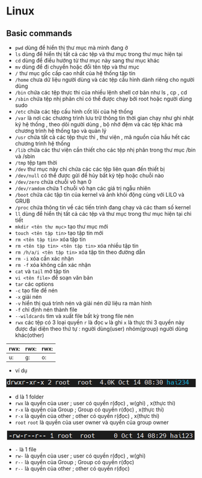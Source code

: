 # Linux 
## Basic commands 

- `pwd` dùng để hiển thị thư mục mà mình đang ở 
- `ls` dùng để hiển thị tất cả các tệp và thư mục trong thư mục hiện tại 
- `cd` dùng để điều hướng từ thư mục này sang thư mục khác 
- `mv` dùng để đi chuyển hoặc đổi tên tệp và thư mục 
- `/` thư mục gốc cấp cao nhất của hệ thống tập tin 
- `/home` chưa dữ liệu người dùng và các tệp cấu hình dành riêng cho người dùng 
- `/bin` chứa các tệp thực thi của nhiều lệnh shell cơ bản như ls , cp , cd 
- `/sbin` chứa tệp nhị phân chỉ có thể được chạy bởi root hoặc người dùng sudo
- `/etc` chứa các tệp cấu hình cốt lõi của hệ thống 
- `/var` là nơi các chương trình lưu trữ thông tin thời gian chạy như ghi nhật ký hệ thống , theo dõi người dùng , bộ nhớ đệm và các tệp khác mà chương trình hệ thống tạo và quản lý 
- `/usr` chứa tất cả các tệp thực thi , thư viện , mã nguồn của hầu hết các chương trình hệ thống 
- `/lib` chứa các thư viện cần thiết cho các tệp nhị phân trong thư mục /bin và /sbin
- `/tmp` tệp tạm thời  
- `/dev` thư mục này chỉ chứa các các tệp liên quan đến thiết bị 
- `/dev/null` có thể được gửi để hủy bất kỳ tệp hoặc chuỗi nào 
- `/dev/zero` chứa chuỗi vô hạn 0
- `/dev/ramdom` chứa 1 chuỗi vô hạn các giá trị ngẫu nhiên 
- `/boot` chứa các tập tin của kernel và ảnh khỏi động  cùng với LILO và GRUB
- `/proc` chứa thông tin về các tiến trình đang chạy và các tham số kernel
- `ll` dùng để hiển thị tất cả các tệp và thư mục trong thư mục hiện tại chi tiết 
- `mkdir <tên thư mục>` tạo thư mục mới 
- `touch <tên tập tin>` tạo tập tin mới 
- `rm <tên tập tin>` xóa tập tin
- `rm <tên tập tin> <tên tập tin>` xóa nhiều tập tin
- `rm /h/a/i <tên tập tin>` xóa tập tin theo đường dẫn 
- `rm -i` xóa  cần xác nhận 
- `rm -f` xóa không cần xác nhận 
- `cat` và `tail` mở tập tin
- `vi <tên file>` để soạn văn bản 
- `tar` các options 
- `-c` tạo file để nén 
- `-x` giải nén 
- `-v` hiển thị quá trình nén và giải nén dữ liệu ra màn hình 
- `-f` chỉ định nén thành file 
- `--wildcards` tìm và xuất file bất kỳ trong file nén 
- `rwx` các tệp có 3 loại quyền `r` là đọc `w` là ghi `x` là thực thi  3 quyền này được đại diện theo thứ tự : người dùng(user) nhóm(group) người dùng khác(other)

 | rwx: | rwx: | rwx: |
 | :---| :---| :---|
 | u: | g: | o: |

 - ví dụ 


 ![](.\images\c.png)
 
 - d là 1 folder
 - `rwx` là quyền của user ; user có quyền r(đọc) , w(ghi) , x(thực thi)
 - `r-x` là quyền của Group ; Group có quyền r(đọc) , x(thực thi)
 - `r-x` là quyền của other ; other có quyền r(đọc) , x(thực thi)
 - `root` `root` là quyền của user owner và quyền của group owner

 ![](.\images/d.png)

 - `-` là 1 file 
 - `rw-` là quyền của user ; user có quyền r(đọc) , w(ghi)
 - `r--` là quyền của Group ; Group có quyền r(đọc)
 - `r--` là quyền của other ; other có quyền r(đọc) 

















